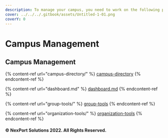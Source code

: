 ```yaml
---
description: To manage your campus, you need to work on the following pages
cover: ../../../.gitbook/assets/Untitled-1-01.png
coverY: 0
---
```


# Campus Management

## Campus Management

{% content-ref url="campus-directory/" %}
[campus-directory](campus-directory/)
{% endcontent-ref %}

{% content-ref url="dashboard.md" %}
[dashboard.md](dashboard.md)
{% endcontent-ref %}

{% content-ref url="group-tools/" %}
[group-tools](group-tools/)
{% endcontent-ref %}

{% content-ref url="organization-tools/" %}
[organization-tools](organization-tools/)
{% endcontent-ref %}

#### © NexPort Solutions 2022. All Rights Reserved.

